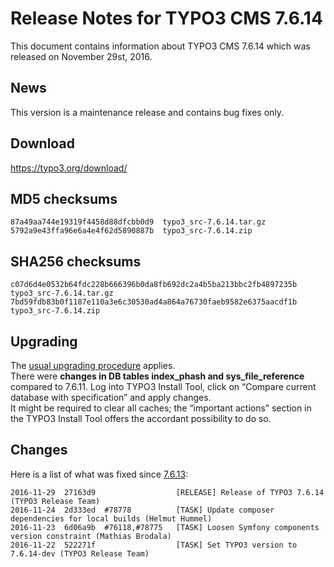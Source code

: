 Release Notes for TYPO3 CMS 7.6.14
==================================

This document contains information about TYPO3 CMS 7.6.14 which was
released on November 29st, 2016.

News
----

This version is a maintenance release and contains bug fixes only.

Download
--------

<https://typo3.org/download/>

MD5 checksums
-------------

    87a49aa744e19319f4458d88dfcbb0d9  typo3_src-7.6.14.tar.gz
    5792a9e43ffa96e6a4e4f62d5890887b  typo3_src-7.6.14.zip

SHA256 checksums
----------------

    c07d6d4e0532b64fdc228b666396b0da8fb692dc2a4b5ba213bbc2fb4897235b  typo3_src-7.6.14.tar.gz
    7bd59fdb83b0f1187e110a3e6c30530ad4a864a76730faeb9582e6375aacdf1b  typo3_src-7.6.14.zip

Upgrading
---------

The [usual upgrading
procedure](https://docs.typo3.org/typo3cms/InstallationGuide/) applies.\
There were **changes in DB tables index\_phash and
sys\_file\_reference** compared to 7.6.11. Log into TYPO3 Install Tool,
click on “Compare current database with specification” and apply
changes.\
It might be required to clear all caches; the “important actions”
section in the TYPO3 Install Tool offers the accordant possibility to do
so.

Changes
-------

Here is a list of what was fixed since
[7.6.13](TYPO3_CMS_7.6.13 "wikilink"):

    2016-11-29  27163d9                  [RELEASE] Release of TYPO3 7.6.14 (TYPO3 Release Team)
    2016-11-24  2d333ed  #78778          [TASK] Update composer dependencies for local builds (Helmut Hummel)
    2016-11-23  6d06a9b  #76118,#78775   [TASK] Loosen Symfony components version constraint (Mathias Brodala)
    2016-11-22  522271f                  [TASK] Set TYPO3 version to 7.6.14-dev (TYPO3 Release Team)


